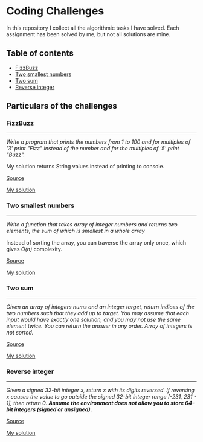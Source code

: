 # Coding Challenges
In this repository I collect all the algorithmic tasks I have solved. 
Each assignment has been solved by me, but not all solutions are mine.

## Table of contents
* [FizzBuzz](https://github.com/Kaliszando/coding-challenges#fizzbuzz)
* [Two smallest numbers](https://github.com/Kaliszando/coding-challenges#two-smallest-numbers)
* [Two sum](https://github.com/Kaliszando/coding-challenges#two-sum)
* [Reverse integer](https://github.com/Kaliszando/coding-challenges#reverse-integer)

## Particulars of the challenges



### FizzBuzz
***
_Write a program that prints the numbers from 1 to 100 and for multiples of '3' print "Fizz"
instead of the number and for the multiples of '5' print "Buzz"._

My solution returns String values instead of printing to console.

[Source](https://www.geeksforgeeks.org/fizz-buzz-implementation/)

[My solution](https://github.com/Kaliszando/coding-challenges/blob/main/src/main/java/com/challenges/FizzBuzzSolution.java)



### Two smallest numbers
***
_Write a function that takes array of integer numbers and returns two elements,
the sum of which is smallest in a whole array_  

Instead of sorting the array, you can traverse the array only once, which gives _O(n)_ complexity.

[Source](https://cs.stackexchange.com/questions/47729/algorithm-for-finding-two-smallest-numbers-in-an-array)

[My solution](https://github.com/Kaliszando/coding-challenges/blob/main/src/main/java/com/challenges/TwoSmallestSolution.java)

### Two sum
***
_Given an array of integers nums and an integer target, return indices of the two numbers such that they add up to target.
You may assume that each input would have exactly one solution, and you may not use the same element twice.
You can return the answer in any order.
Array of integers is not sorted._

[Source](https://leetcode.com/problems/two-sum/)

[My solution](https://github.com/Kaliszando/coding-challenges/blob/main/src/main/java/com/challenges/TwoSumSolution.java)

### Reverse integer
***
_Given a signed 32-bit integer x, return x with its digits reversed. If reversing x causes the value to go outside the signed 32-bit integer range 
[-231, 231 - 1], then return 0.
**Assume the environment does not allow you to store 64-bit integers (signed or unsigned).**_

[Source](https://leetcode.com/problems/reverse-integer/)

[My solution](https://github.com/Kaliszando/coding-challenges/blob/main/src/main/java/com/challenges/ReverseIntegerSolution.java)

